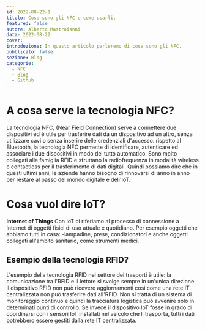 ```yaml
---
id: 2022-08-22-1
titolo: Cosa sono gli NFC e come usarli.
featured: false
autore: Alberto Mastroianni
data: 2022-08-22
cover: 
introduzione: In questo articolo parleremo di cosa sono gli NFC.
pubblicato: false
sezione: Blog
categorie:
  - NFC
  - Blog
  - Github
---
```


# A cosa serve la tecnologia NFC?
La tecnologia NFC, (Near Field Connection) serve a connettere due dispositivi ed è utile per trasferire dati da un dispositivo ad un altro, senza utilizzare cavi o senza inserire delle credenziali d'accesso.
rispetto al Bluetooth, la tecnologia NFC permette di identificare, autenticare ed associare i due dispositivi in modo del tutto automatico.
Sono molto collegati alla famiglia RFID e sfruttano la radiofrequenza in modalità wireless e contactless per il trasferimento di dati digitali. 
Quindi possiamo dire che in questi ultimi anni, le aziende hanno bisogno di rinnovarsi di anno in anno per restare al passo del mondo digitale e dell'IoT.

# Cosa vuol dire IoT?
**Internet of Things**
Con IoT ci riferiamo al processo di connessione a Internet di oggetti fisici di uso attuale e quotidiano. 
Per esempio oggetti che abbiamo tutti in casa: 
-lampadine, prese, condizionatori e anche oggetti collegati all'ambito sanitario, come strumenti medici. 

## Esempio della tecnologia RFID?
L'esempio della tecnologia RFID nel settore dei trasporti è utile: la comunicazione tra l'RFID e il lettore si svolge sempre in un'unica direzione. Il dispositivo RFID non può ricevere aggiornamenti così come una rete IT centralizzata non può trasferire dati all'RFID. Non si tratta di un sistema di monitoraggio continuo e quindi la tracciatura logistica può avvenire solo in determinati punti di controllo. Se invece il dispositivo IoT fosse in grado di coordinarsi con i sensori IoT installati nel veicolo che li trasporta, tutti i dati potrebbero essere gestiti dalla rete IT centralizzata.
